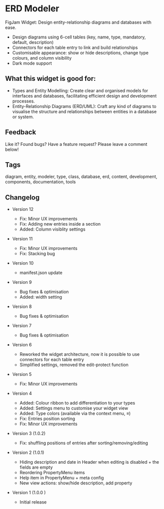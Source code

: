 # ERD Modeler

FigJam Widget: Design entity-relationship diagrams and databases with ease.

- Design diagrams using 6-cell tables (key, name, type, mandatory, default, description)
- Connectors for each table entry to link and build relationships
- Customisable appearance: show or hide descriptions, change type colours, and column visibility
- Dark mode support

## What this widget is good for: 

- Types and Entity Modelling: Create clear and organised models for interfaces and databases, facilitating efficient design and development processes.
- Entity-Relationship Diagrams (ERD/UML): Craft any kind of diagrams to visualise the structure and relationships between entities in a database or system.

## Feedback

Like it? Found bugs? Have a feature request? 
Please leave a comment below!

## Tags

diagram, entity, modeler, type, class, database, erd, content, development, components, documentation, tools

## Changelog

- Version 12
    - Fix: Minor UX improvements
    - Fix: Adding new entries inside a section
    - Added: Column visiblity settings

- Version 11
    - Fix: Minor UX improvements
    - Fix: Stacking bug

- Version 10
    - manifest.json update

- Version 9
    - Bug fixes & optimisation
    - Added: width setting

- Version 8
    - Bug fixes & optimisation

- Version 7
    - Bug fixes & optimisation

- Version 6
    - Reworked the widget architecture, now it is possible to use connectors for each table entry
    - Simplified settings, removed the edit-protect function

- Version 5
    - Fix: Minor UX improvements

- Version 4
    - Added: Colour ribbon to add differentiation to your types
    - Added: Settings menu to customise your widget view
    - Added: Type colors (available via the context menu, ≡)
    - Fix: Entries position sorting
    - Fix: Minor UX improvements

- Version 3 (1.0.2)
    - Fix: shuffling positions of entries after sorting/removing/editing

- Version 2 (1.0.1)
    - Hiding description and date in Header when editing is disabled + the fields are empty 
    - Reordering PropertyMenu items
    - Help item in PropertyMenu + meta config
    - New view actions: show/hide description, add property

- Version 1 (1.0.0 )
    - Initial release
